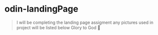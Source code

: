 # odin-landingPage

> I will be completing the landing page assigment
> any pictures used in project will be listed below
> Glory to God :pray: